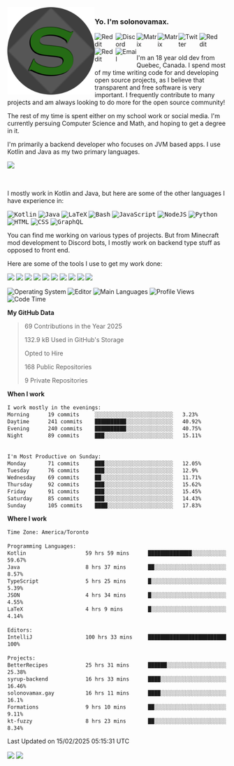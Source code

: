 <img align="left" alt="Avatar" width="200px" src="https://raw.githubusercontent.com/solonovamax/solonovamax/main/solonovamax-circle.png" />

### Yo. I'm solonovamax.

<a href="https://gitlab.com/solonovamax">
    <img align="left" alt="Reddit" width="48px" src="https://img.icons8.com/color/2x/gitlab.png">
</a>

<a href="https://discord.solonovamax.gay">
    <img align="left" alt="Discord" width="48px" src="https://img.icons8.com/color/2x/discord-logo.png">
</a>

<a href="https://matrix.to/#/@solonovamax:matrix.org?#gh-light-mode-only">
    <img align="left" alt="Matrix" width="48px" src="https://img.icons8.com/000000/material/2x/matrix-logo.png">
</a>
<a href="https://matrix.to/#/@solonovamax:matrix.org?#gh-dark-mode-only">
    <img align="left" alt="Matrix" width="48px" src="https://img.icons8.com/FFFFFF/material/2x/matrix-logo.png">
</a>

<a href="https://twitter.com/solonovamax">
    <img align="left" alt="Twitter" width="48px" src="https://img.icons8.com/color/2x/twitter.png">
</a>

<!-- <a href="https://twitch.tv/solonovamax">
    <img align="left" alt="Twitch" width="48px" src="https://img.icons8.com/color/2x/twitch.png">
</a> -->

<a href="https://reddit.com/u/solonovamax">
    <img align="left" alt="Reddit" width="48px" src="https://img.icons8.com/color/2x/reddit.png">
</a>

<a href="https://www.youtube.com/channel/UCTxCeyGu41WfEBT8mXpjHMA">
    <img align="left" alt="Reddit" width="48px" src="https://img.icons8.com/color/2x/youtube.png">
</a>

<a href="mailto:solonovamax@12oclockpoint.com">
    <img align="left" alt="Email" width="48px" src="https://img.icons8.com/fluency/2x/mail.png">
</a>

<!-- <a href="https://open.spotify.com/user/solonovamax">
    <img align="left" alt="Spotify" width="48px" src="https://img.icons8.com/color/2x/spotify.png">
</a> -->

<br/>
<br/>

I'm an 18 year old dev from Quebec, Canada.
I spend most of my time writing code for and developing open source projects, as I believe that transparent and free software is very important.
I frequently contribute to many projects and am always looking to do more for the open source community!

The rest of my time is spent either on my school work or social media. I'm currently persuing Computer Science and Math, and hoping to get a degree in it.

I'm primarily a backend developer who focuses on JVM based apps. I use Kotlin and Java as my two primary languages.


<a href="https://github.com/ryo-ma/github-profile-trophy"><img src="https://github-profile-trophy.vercel.app/?username=solonovamax&margin-w=15&row=1"/></a> 

<br/>

I mostly work in Kotlin and Java, but here are some of the other languages I have experience in:

<kbd><img height="32" alt="Kotlin" src="https://img.icons8.com/color/1x/kotlin.png"></kbd>
<kbd><img height="32" alt="Java" src="https://img.icons8.com/color/1x/java-coffee-cup-logo.png"></kbd>
<kbd><img height="32" alt="LaTeX" src="https://img.icons8.com/color/1x/latex.png"></kbd>
<kbd><img height="32" alt="Bash" src="https://img.icons8.com/color/1x/console.png"></kbd>
<kbd><img height="32" alt="JavaScript" src="https://img.icons8.com/color/1x/javascript.png"></kbd>
<kbd><img height="32" alt="NodeJS" src="https://img.icons8.com/color/1x/nodejs.png"></kbd>
<kbd><img height="32" alt="Python" src="https://img.icons8.com/color/1x/python.png"></kbd>
<kbd><img height="32" alt="HTML" src="https://img.icons8.com/color/1x/html-5.png"></kbd>
<kbd><img height="32" alt="CSS" src="https://img.icons8.com/color/1x/css3.png"></kbd>
<kbd><img height="32" alt="GraphQL" src="https://img.icons8.com/color/1x/graphql.png"></kbd>

You can find me working on various types of projects.
But from Minecraft mod development to Discord bots, I mostly work on backend type stuff as opposed to front end.

Here are some of the tools I use to get my work done:

<kbd><img height="32" src="https://img.icons8.com/color/2x/intellij-idea.png"></kbd>
<kbd><img height="32" src="https://img.icons8.com/color/2x/linux.png"></kbd>
<kbd><img height="32" src="https://img.icons8.com/fluent/2x/console.png"></kbd>
<kbd><img height="32" src="https://img.icons8.com/color/2x/open-source.png"></kbd>
<kbd><img height="32" src="https://img.icons8.com/color/2x/git.png"></kbd>
<kbd><img height="32" src="https://img.icons8.com/color/2x/docker.png"></kbd>
<kbd><img height="32" src="https://img.icons8.com/color/2x/mongodb.png"></kbd>
<kbd><img height="32" src="https://img.icons8.com/color/2x/nginx.png"></kbd>
<a href="?#gh-light-mode-only"><kbd><img height="32" src="https://img.icons8.com/metro/2x/mysql.png"></kbd></a>
<a href="?#gh-dark-mode-only"><kbd><img height="32" src="https://img.icons8.com/FFFFFF/metro/2x/mysql.png"></kbd></a>

![Operating System](https://img.shields.io/badge/OS-Arch%20Linux-informational?style=for-the-badge&logo=Arch%20Linux&logoColor=white&color=007ec6)
![Editor](https://img.shields.io/badge/Editor-IntelliJ%20Idea-informational?style=for-the-badge&logo=IntelliJ%20Idea&logoColor=white&color=007ec6)
![Main Languages](https://img.shields.io/badge/Main%20Languages-Java%20%26%20Kotlin-informational?style=for-the-badge&logo=Java&logoColor=white&color=007ec6)
![Profile Views](https://komarev.com/ghpvc/?username=solonovamax&color=blue&style=for-the-badge)
![Code Time](https://img.shields.io/endpoint?url=https://wakapi.solonovamax.gay/api/compat/shields/v1/solonovamax/interval:all_time&label=Code%20Time&style=for-the-badge&color=blue)

<!--START_SECTION:waka-->
**My GitHub Data**

> 69 Contributions in the Year 2025
> 
> 132.9 kB Used in GitHub's Storage
> 
> Opted to Hire
> 
> 168 Public Repositories
> 
> 9 Private Repositories
> 
**When I work** 

```text
I work mostly in the evenings: 
Morning      19 commits     ░░░░░░░░░░░░░░░░░░░░░░░░░   3.23% 
Daytime      241 commits    ██████████░░░░░░░░░░░░░░░   40.92% 
Evening      240 commits    ██████████░░░░░░░░░░░░░░░   40.75% 
Night        89 commits     ███░░░░░░░░░░░░░░░░░░░░░░   15.11%


I'm Most Productive on Sunday: 
Monday       71 commits     ███░░░░░░░░░░░░░░░░░░░░░░   12.05% 
Tuesday      76 commits     ███░░░░░░░░░░░░░░░░░░░░░░   12.9% 
Wednesday    69 commits     ██░░░░░░░░░░░░░░░░░░░░░░░   11.71% 
Thursday     92 commits     ███░░░░░░░░░░░░░░░░░░░░░░   15.62% 
Friday       91 commits     ███░░░░░░░░░░░░░░░░░░░░░░   15.45% 
Saturday     85 commits     ███░░░░░░░░░░░░░░░░░░░░░░   14.43% 
Sunday       105 commits    ████░░░░░░░░░░░░░░░░░░░░░   17.83%

```


**Where I work** 

```text
Time Zone: America/Toronto

Programming Languages: 
Kotlin                   59 hrs 59 mins      ██████████████░░░░░░░░░░░   59.67% 
Java                     8 hrs 37 mins       ██░░░░░░░░░░░░░░░░░░░░░░░   8.57% 
TypeScript               5 hrs 25 mins       █░░░░░░░░░░░░░░░░░░░░░░░░   5.39% 
JSON                     4 hrs 34 mins       █░░░░░░░░░░░░░░░░░░░░░░░░   4.55% 
LaTeX                    4 hrs 9 mins        █░░░░░░░░░░░░░░░░░░░░░░░░   4.14%

Editors: 
IntelliJ                 100 hrs 33 mins     █████████████████████████   100%

Projects: 
BetterRecipes            25 hrs 31 mins      ██████░░░░░░░░░░░░░░░░░░░   25.38% 
syrup-backend            16 hrs 33 mins      ████░░░░░░░░░░░░░░░░░░░░░   16.46% 
solonovamax.gay          16 hrs 11 mins      ████░░░░░░░░░░░░░░░░░░░░░   16.1% 
Formations               9 hrs 10 mins       ██░░░░░░░░░░░░░░░░░░░░░░░   9.11% 
kt-fuzzy                 8 hrs 23 mins       ██░░░░░░░░░░░░░░░░░░░░░░░   8.34%

```


 Last Updated on 15/02/2025 05:15:31 UTC
<!--END_SECTION:waka-->

<div style="white-space:nowrap;width:100%;position: relative;display: inline-block">
<img align="center" src="https://github-readme-stats.vercel.app/api?username=solonovamax&custom_title=solonovamax%27s%20Github%20Stats&langs_count=5&include_all_commits=true&count_private=true&show_icons=true&theme=github_dark"/>
<img align="center" src="https://github-readme-stats.vercel.app/api/wakatime?api_domain=wakapi.dev&username=solonovamax&range=last_30_days&custom_title=solonovamax%27s+Primary+Languages+%28Last+Month%29&langs_count=10&show_icons=true&theme=github_dark"/>
</div>
